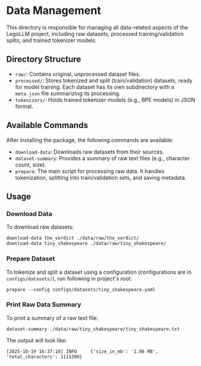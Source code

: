 # Data Management

This directory is responsible for managing all data-related aspects of the LegoLLM project, including raw datasets, processed training/validation splits, and trained tokenizer models.

## Directory Structure

- `raw/`: Contains original, unprocessed dataset files.
- `processed/`: Stores tokenized and split (train/validation) datasets, ready for model training. Each dataset has its own subdirectory with a `meta.json` file summarizing its processing.
- `tokenizers/`: Holds trained tokenizer models (e.g., BPE models) in JSON format.

## Available Commands

After installing the package, the following commands are available:

- `download-data`: Downloads raw datasets from their sources.
- `dataset-summary`: Provides a summary of raw text files (e.g., character count, size).
- `prepare`: The main script for processing raw data. It handles tokenization, splitting into train/validation sets, and saving metadata.

## Usage

### Download Data

To download raw datasets:

```shell
download-data the_verdict ./data/raw/the_verdict/
download-data tiny_shakespeare ./data/raw/tiny_shakespeare/
```

### Prepare Dataset

To tokenize and split a dataset using a configuration (configurations are in `configs/datasets/`), run following in project's root:

```shell
prepare --config configs/datasets/tiny_shakespeare.yaml
```

### Print Raw Data Summary

To print a summary of a raw text file:

```shell
dataset-summary ./data/raw/tiny_shakespeare/tiny_shakespeare.txt
```

The output will look like:

```
[2025-10-19 16:37:10] INFO     {'size_in_mb': '1.06 MB', 'total_characters': 1115390}
```
